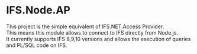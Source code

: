 # IFS.Node.AP
This project is the simple equivalent of IFS.NET.Access Provider.<br>
This means this module allows to connect to IFS directly from Node.js.<br>
It currently supports IFS 8,9,10 versions and allows the execution of queries and PL/SQL code on IFS.<br>
